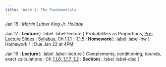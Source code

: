 ```yaml
---
title: 'Week 1: The Fundamentals'
---
```


Jan 15
: *Martin Luther King Jr. Holiday*

Jan 17
: **Lecture**{: .label .label-lecture } Probabilities as Proportions, [Pre-Lecture Slides](/assets/slides/pre-lec-1.pdf)
    : [Syllabus](syllabus), Ch [1.1.1 - 1.1.5](http://stat88.org/textbook/content/Chapter_01/01_Probabilities_as_Proportions.html)
: **Homework**{: .label .label-hw } Homework 1
    : Due Jan 22 at 4PM

Jan 19
: **Lecture**{: .label .label-lecture } Complements, conditioning, bounds, exact calculations
    : Ch [1.1.6, 1.1.7, 1.2](http://stat88.org/textbook/content/Chapter_01/01_Probabilities_as_Proportions.html)
: **Section**{: .label .label-disc }
